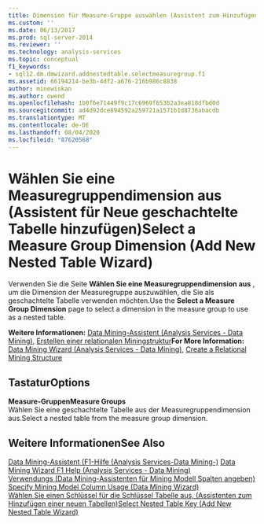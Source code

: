 ```yaml
---
title: Dimension für Measure-Gruppe auswählen (Assistent zum Hinzufügen einer neuen Tabellen Tabelle) | Microsoft-Dokumentation
ms.custom: ''
ms.date: 06/13/2017
ms.prod: sql-server-2014
ms.reviewer: ''
ms.technology: analysis-services
ms.topic: conceptual
f1_keywords:
- sql12.dm.dmwizard.addnestedtable.selectmeasuregroup.f1
ms.assetid: 66194214-be3b-4df2-a676-216b986c8838
author: minewiskan
ms.author: owend
ms.openlocfilehash: 1b0f6e71449f9c17c6969f653b2a3ea818dfbd0d
ms.sourcegitcommit: ad4d92dce894592a259721a1571b1d8736abacdb
ms.translationtype: MT
ms.contentlocale: de-DE
ms.lasthandoff: 08/04/2020
ms.locfileid: "87620568"
---
```

# <a name="select-a-measure-group-dimension-add-new-nested-table-wizard"></a><span data-ttu-id="e79cd-102">Wählen Sie eine Measuregruppendimension aus (Assistent für Neue geschachtelte Tabelle hinzufügen)</span><span class="sxs-lookup"><span data-stu-id="e79cd-102">Select a Measure Group Dimension (Add New Nested Table Wizard)</span></span>
  <span data-ttu-id="e79cd-103">Verwenden Sie die Seite **Wählen Sie eine Measuregruppendimension aus** , um die Dimension der Measuregruppe auszuwählen, die Sie als geschachtelte Tabelle verwenden möchten.</span><span class="sxs-lookup"><span data-stu-id="e79cd-103">Use the **Select a Measure Group Dimension** page to select a dimension in the measure group to use as a nested table.</span></span>  
  
 <span data-ttu-id="e79cd-104">**Weitere Informationen:** [Data Mining-Assistent &#40;Analysis Services - Data Mining&#41;](data-mining/data-mining-wizard-analysis-services-data-mining.md), [Erstellen einer relationalen Miningstruktur](data-mining/create-a-relational-mining-structure.md)</span><span class="sxs-lookup"><span data-stu-id="e79cd-104">**For More Information:** [Data Mining Wizard &#40;Analysis Services - Data Mining&#41;](data-mining/data-mining-wizard-analysis-services-data-mining.md), [Create a Relational Mining Structure](data-mining/create-a-relational-mining-structure.md)</span></span>  
  
## <a name="options"></a><span data-ttu-id="e79cd-105">Tastatur</span><span class="sxs-lookup"><span data-stu-id="e79cd-105">Options</span></span>  
 <span data-ttu-id="e79cd-106">**Measure-Gruppen**</span><span class="sxs-lookup"><span data-stu-id="e79cd-106">**Measure Groups**</span></span>  
 <span data-ttu-id="e79cd-107">Wählen Sie eine geschachtelte Tabelle aus der Measuregruppendimension aus.</span><span class="sxs-lookup"><span data-stu-id="e79cd-107">Select a nested table from the measure group dimension.</span></span>  
  
## <a name="see-also"></a><span data-ttu-id="e79cd-108">Weitere Informationen</span><span class="sxs-lookup"><span data-stu-id="e79cd-108">See Also</span></span>  
 <span data-ttu-id="e79cd-109">[Data Mining-Assistent (F1-Hilfe &#40;Analysis Services-Data Mining-&#41;](data-mining-wizard-f1-help-analysis-services-data-mining.md) </span><span class="sxs-lookup"><span data-stu-id="e79cd-109">[Data Mining Wizard F1 Help &#40;Analysis Services - Data Mining&#41;](data-mining-wizard-f1-help-analysis-services-data-mining.md) </span></span>  
 <span data-ttu-id="e79cd-110">[Verwendungs &#40;Data Mining-Assistenten für Mining Modell Spalten angeben&#41;](specify-mining-model-column-usage-data-mining-wizard.md) </span><span class="sxs-lookup"><span data-stu-id="e79cd-110">[Specify Mining Model Column Usage &#40;Data Mining Wizard&#41;](specify-mining-model-column-usage-data-mining-wizard.md) </span></span>  
 [<span data-ttu-id="e79cd-111">Wählen Sie einen Schlüssel für die Schlüssel Tabelle aus, &#40;Assistenten zum Hinzufügen einer neuen Tabellen&#41;</span><span class="sxs-lookup"><span data-stu-id="e79cd-111">Select Nested Table Key &#40;Add New Nested Table Wizard&#41;</span></span>](select-nested-table-key-add-new-nested-table-wizard.md)  
  
  
